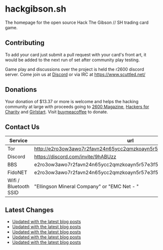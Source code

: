 # hackgibson.sh
The homepage for the open source Hack The Gibson // SH trading card game.


## Contributing

To add your card just submit a pull request with your card's front art, it would be added to the next run of set after community play testing.

Game play and discussions over the project is held the r2600 discord server. Come join us at [Discord](https://discord.com/invite/9hABUzz) or via IRC at https://www.scuttled.net/


## Donations

Your donation of $13.37 or more is welcome and helps the hacking community at large with proceeds going to [2600 Magazine](https://2600.com/), [Hackers for Charity](https://hackersforcharity.org) and [Girlstart](https://girlstart.org).  Visit [buymeacoffee](https://www.buymeacoffee.com/hackgibson.sh) to donate.


## Contact Us

Service | url
-|-
Tor | http://e2ro3ow3awo7r2favn24n65ycc2qmzkoayn5r57e3f56nvjwdcgg32ad.onion
Discord | https://discord.com/invite/9hABUzz
BBS | e2ro3ow3awo7r2favn24n65ycc2qmzkoayn5r57e3f56nvjwdcgg32ad.onion:23
FidoNET | e2ro3ow3awo7r2favn24n65ycc2qmzkoayn5r57e3f56nvjwdcgg32ad.onion:24554
Wifi / Bluetooth SSID | "Ellingson Mineral Company" or "EMC Net - <fidonet address>"

## Latest Changes
<!-- BLOG-POST-LIST:START -->
- [Updated with the latest blog posts](https://github.com/DFW2600/hackgibson.sh/commit/29071273001b886703cfe5979bbc284ad6a8af5f)
- [Updated with the latest blog posts](https://github.com/DFW2600/hackgibson.sh/commit/ccc3db9c6f686c4f2d57c7e410a54f87e4e61eb9)
- [Updated with the latest blog posts](https://github.com/DFW2600/hackgibson.sh/commit/5fdb8f4ff30266c331fec72564446d4a2669c577)
- [Updated with the latest blog posts](https://github.com/DFW2600/hackgibson.sh/commit/4a1d31513a8be3cdcd8b0c87a8a4b214714dbcf9)
- [Updated with the latest blog posts](https://github.com/DFW2600/hackgibson.sh/commit/4e7f7eb622e32d72d6781e294b711bd2d6afb62a)
<!-- BLOG-POST-LIST:END -->
